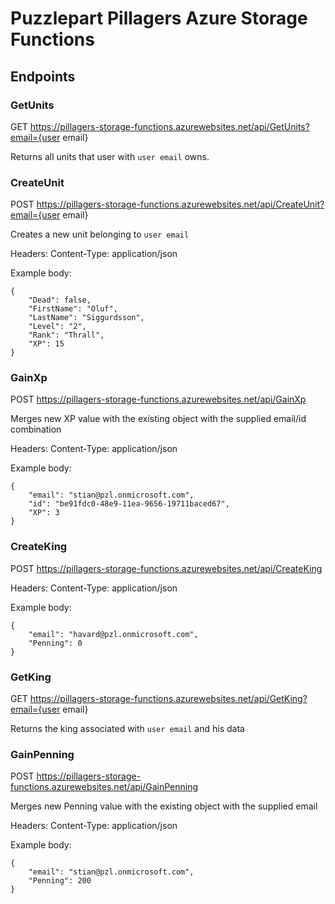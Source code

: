 # Puzzlepart Pillagers Azure Storage Functions

## Endpoints
### GetUnits
GET
https://pillagers-storage-functions.azurewebsites.net/api/GetUnits?email={user email}

Returns all units that user with `user email` owns.

### CreateUnit
POST
https://pillagers-storage-functions.azurewebsites.net/api/CreateUnit?email={user email}

Creates a new unit belonging to `user email`

Headers: 
Content-Type: application/json

Example body:
```
{
    "Dead": false,
    "FirstName": "Oluf",
    "LastName": "Siggurdsson",
    "Level": "2",
    "Rank": "Thrall",
    "XP": 15
} 
```

### GainXp
POST
https://pillagers-storage-functions.azurewebsites.net/api/GainXp

Merges new XP value with the existing object with the supplied email/id combination

Headers:
Content-Type: application/json

Example body:
```
{
	"email": "stian@pzl.onmicrosoft.com",
	"id": "be91fdc0-48e9-11ea-9656-19711baced67",
    "XP": 3
}
```

### CreateKing
POST
https://pillagers-storage-functions.azurewebsites.net/api/CreateKing

Headers:
Content-Type: application/json

Example body:
```
{
	"email": "havard@pzl.onmicrosoft.com",
    "Penning": 0
}
```

### GetKing
GET
https://pillagers-storage-functions.azurewebsites.net/api/GetKing?email={user email}

Returns the king associated with `user email` and his data

### GainPenning
POST
https://pillagers-storage-functions.azurewebsites.net/api/GainPenning

Merges new Penning value with the existing object with the supplied email

Headers:
Content-Type: application/json

Example body:
```
{
	"email": "stian@pzl.onmicrosoft.com",
    "Penning": 200
}
```